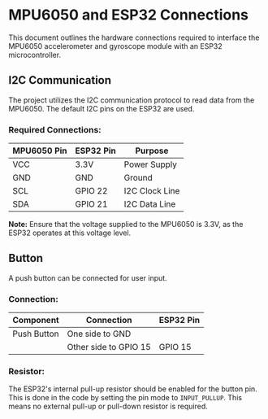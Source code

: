 # MPU6050 and ESP32 Connections

This document outlines the hardware connections required to interface the MPU6050 accelerometer and gyroscope module with an ESP32 microcontroller.

## I2C Communication

The project utilizes the I2C communication protocol to read data from the MPU6050. The default I2C pins on the ESP32 are used.

### Required Connections:

| MPU6050 Pin | ESP32 Pin | Purpose          |
|-------------|-----------|------------------|
| VCC         | 3.3V      | Power Supply     |
| GND         | GND       | Ground           |
| SCL         | GPIO 22   | I2C Clock Line   |
| SDA         | GPIO 21   | I2C Data Line    |

**Note:** Ensure that the voltage supplied to the MPU6050 is 3.3V, as the ESP32 operates at this voltage level.

## Button

A push button can be connected for user input. 

### Connection:

| Component     | Connection            | ESP32 Pin |
|---------------|-----------------------|-----------|
| Push Button   | One side to GND       |           |
|               | Other side to GPIO 15 | GPIO 15   |

### Resistor:

The ESP32's internal pull-up resistor should be enabled for the button pin. This is done in the code by setting the pin mode to `INPUT_PULLUP`. This means no external pull-up or pull-down resistor is required.